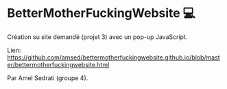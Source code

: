 <h1><b>BetterMotherFuckingWebsite</b>    💻 </h1> 

Création su site demandé (projet 3) avec un pop-up JavaScript.

Lien: https://github.com/amsed/bettermotherfuckingwebsite.github.io/blob/master/bettermotherfuckingwebsite.html


Par Amel Sedrati (groupe 4).
